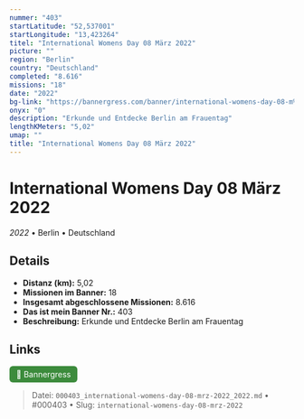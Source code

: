```yaml
---
nummer: "403"
startLatitude: "52,537001"
startLongitude: "13,423264"
titel: "International Womens Day 08 März 2022"
picture: ""
region: "Berlin"
country: "Deutschland"
completed: "8.616"
missions: "18"
date: "2022"
bg-link: "https://bannergress.com/banner/international-womens-day-08-m%C3%A4rz-2022-cd3c"
onyx: "0"
description: "Erkunde und Entdecke Berlin am Frauentag"
lengthKMeters: "5,02"
umap: ""
title: "International Womens Day 08 März 2022"
---
```

# International Womens Day 08 März 2022

*2022* • Berlin • Deutschland



## Details
- **Distanz (km):** 5,02
- **Missionen im Banner:** 18
- **Insgesamt abgeschlossene Missionen:** 8.616
- **Das ist mein Banner Nr.:** 403
- **Beschreibung:** Erkunde und Entdecke Berlin am Frauentag


## Links
<div style="margin-top: 0.5em;">
<a href="https://bannergress.com/banner/international-womens-day-08-m%C3%A4rz-2022-cd3c" target="_blank" style="display:inline-block;margin-right:8px;padding:6px 12px;background-color:#3c8b3c;color:white;text-decoration:none;border-radius:6px;">🔗 Bannergress</a>

</div>


> Datei: `000403_international-womens-day-08-mrz-2022_2022.md` • #000403 • Slug: `international-womens-day-08-mrz-2022`
